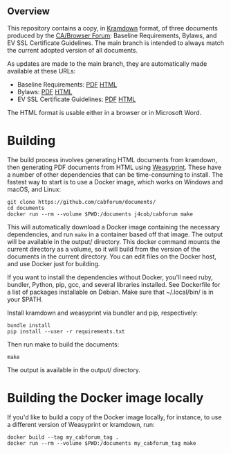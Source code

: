 ## Overview

This repository contains a copy, in [Kramdown](https://kramdown.gettalong.org/)
format, of three documents produced by the [CA/Browser Forum](https://cabforum.org/):
Baseline Requirements, Bylaws, and EV SSL Certificate Guidelines. The main
branch is intended to always match the current adopted version of all documents.

As updates are made to the main branch, they are automatically made available
at these URLs:

 - Baseline Requirements: [PDF](https://cabforum-travis-artifacts.s3-us-west-2.amazonaws.com/builds/main/BR.pdf) [HTML](https://cabforum-travis-artifacts.s3-us-west-2.amazonaws.com/builds/main/BR.html)
 - Bylaws: [PDF](https://cabforum-travis-artifacts.s3-us-west-2.amazonaws.com/builds/main/Bylaws.pdf) [HTML](https://cabforum-travis-artifacts.s3-us-west-2.amazonaws.com/builds/main/Bylaws.html)
 - EV SSL Certificate Guidelines: [PDF](https://cabforum-travis-artifacts.s3-us-west-2.amazonaws.com/builds/main/EVG.pdf) [HTML](https://cabforum-travis-artifacts.s3-us-west-2.amazonaws.com/builds/main/EVG.html)

The HTML format is usable either in a browser or in Microsoft Word.

# Building

The build process involves generating HTML documents from kramdown, then
generating PDF documents from HTML using [Weasyprint](http://weasyprint.org/).
These have a number of other dependencies that can be time-consuming to install.
The fastest way to start is to use a Docker image, which works on Windows and
macOS, and Linux:

    git clone https://github.com/cabforum/documents/
    cd documents
    docker run --rm --volume $PWD:/documents j4cob/cabforum make

This will automatically download a Docker image containing the necessary
dependencies, and run `make` in a container based off that image.
The output will be available in the output/ directory. This docker command
mounts the current directory as a volume, so it will build from the version of
the documents in the current directory. You can edit files on the Docker host,
and use Docker just for building.

If you want to install the dependencies without Docker, you'll need ruby,
bundler, Python, pip, gcc, and several libraries installed.
See Dockerfile for a list of packages installable on Debian. Make sure that
~/.local/bin/ is in your $PATH.

Install kramdown and weasyprint via bundler and pip, respectively:

```
bundle install
pip install --user -r requirements.txt
```

Then run make to build the documents:

```
make
```

The output is available in the output/ directory.

# Building the Docker image locally

If you'd like to build a copy of the Docker image locally, for instance, to use
a different version of Weasyprint or kramdown, run:

    docker build --tag my_cabforum_tag .
    docker run --rm --volume $PWD:/documents my_cabforum_tag make

